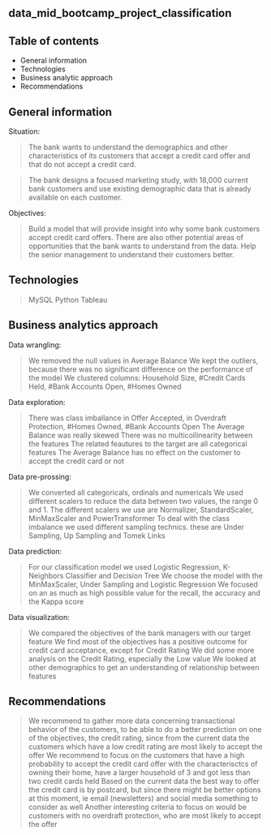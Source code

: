 ## data_mid_bootcamp_project_classification
## Table of contents
* General information
* Technologies
* Business analytic approach
* Recommendations

## General information
Situation: 
> The bank wants to understand the  demographics and other characteristics of its customers that accept a credit card offer and that do not accept a credit card. 

> The bank designs a focused marketing study, with 18,000 current bank customers and use existing demographic data that is already available on each customer. 


Objectives: 
> Build a model that will provide insight into why some bank customers accept credit card offers. 
> There are also other potential areas of opportunities that the bank wants to understand from the data. 
> Help the senior management to understand their customers better. 

## Technologies
> MySQL
> Python
> Tableau

## Business analytics approach 
Data wrangling:
> We removed the null values in Average Balance
> We kept the outliers, because there was no significant difference on the performance of the model
> We clustered columns: Household Size, #Credit Cards Held, #Bank Accounts Open, #Homes Owned

Data exploration:
> There was class imballance in Offer Accepted, in Overdraft Protection, #Homes Owned, #Bank Accounts Open
> The Average Balance was really skewed
> There was no multicollinearity between the features
> The related feautures to the target are all categorical features
> The Average Balance has no effect on the customer to accept the credit card or not

Data pre-prossing:
> We converted all categoricals, ordinals and numericals
> We used different scalers to reduce the data between two values, the range 0 and 1. The different scalers we use are Normalizer, StandardScaler, MinMaxScaler and PowerTransformer
> To deal with the class imbalance we used different sampling technics. these are Under Sampling, Up Sampling and Tomek Links

Data prediction:
> For our classification model we used Logistic Regression, K-Neighbors Classifier and Decision Tree
> We choose the model with the MinMaxScaler, Under Sampling and Logistic Regression
> We focused on an as much as high possible value for the recall, the accuracy and the Kappa score

Data visualization:
> We compared the objectives of the bank managers with our target feature
> We find most of the objectives has a positive outcome for credit card acceptance, except for Credit Rating
> We did some more analysis on the Credit Rating, especially the Low value
> We looked at other demographics to get an understanding of relationship between features

## Recommendations
> We recommend to gather more data concerning transactional behavior of the customers, to be able to do a better prediction on one of the objectives, the credit rating, 
since from the current data the customers which have a low credit rating are most likely to accept the offer 
> We recommend to focus on the customers that have a high probability to accept the credit card offer with the characterisctcs of owning their home, have a larger household of 3 
and got less than two credit cards held
> Based on the current data the best way to offer the credit card is by postcard, but since there might be better options at this moment, ie email (newsletters) and social media 
something to consider as well
> Another interesting criteria to focus on would be customers with no overdraft protection, who are most likely to accept the offer 


